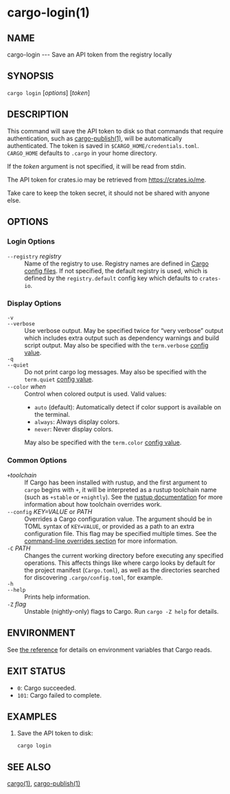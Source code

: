 # cargo-login(1)

## NAME

cargo-login --- Save an API token from the registry locally

## SYNOPSIS

`cargo login` [_options_] [_token_]

## DESCRIPTION

This command will save the API token to disk so that commands that require
authentication, such as [cargo-publish(1)](cargo-publish.html), will be automatically
authenticated. The token is saved in `$CARGO_HOME/credentials.toml`. `CARGO_HOME`
defaults to `.cargo` in your home directory.

If the _token_ argument is not specified, it will be read from stdin.

The API token for crates.io may be retrieved from <https://crates.io/me>.

Take care to keep the token secret, it should not be shared with anyone else.

## OPTIONS

### Login Options

<dl>
<dt class="option-term" id="option-cargo-login---registry"><a class="option-anchor" href="#option-cargo-login---registry"></a><code>--registry</code> <em>registry</em></dt>
<dd class="option-desc">Name of the registry to use. Registry names are defined in <a href="../reference/config.html">Cargo config
files</a>. If not specified, the default registry is used,
which is defined by the <code>registry.default</code> config key which defaults to
<code>crates-io</code>.</dd>


</dl>

### Display Options

<dl>
<dt class="option-term" id="option-cargo-login--v"><a class="option-anchor" href="#option-cargo-login--v"></a><code>-v</code></dt>
<dt class="option-term" id="option-cargo-login---verbose"><a class="option-anchor" href="#option-cargo-login---verbose"></a><code>--verbose</code></dt>
<dd class="option-desc">Use verbose output. May be specified twice for “very verbose” output which
includes extra output such as dependency warnings and build script output.
May also be specified with the <code>term.verbose</code>
<a href="../reference/config.html">config value</a>.</dd>


<dt class="option-term" id="option-cargo-login--q"><a class="option-anchor" href="#option-cargo-login--q"></a><code>-q</code></dt>
<dt class="option-term" id="option-cargo-login---quiet"><a class="option-anchor" href="#option-cargo-login---quiet"></a><code>--quiet</code></dt>
<dd class="option-desc">Do not print cargo log messages.
May also be specified with the <code>term.quiet</code>
<a href="../reference/config.html">config value</a>.</dd>


<dt class="option-term" id="option-cargo-login---color"><a class="option-anchor" href="#option-cargo-login---color"></a><code>--color</code> <em>when</em></dt>
<dd class="option-desc">Control when colored output is used. Valid values:</p>
<ul>
<li><code>auto</code> (default): Automatically detect if color support is available on the
terminal.</li>
<li><code>always</code>: Always display colors.</li>
<li><code>never</code>: Never display colors.</li>
</ul>
<p>May also be specified with the <code>term.color</code>
<a href="../reference/config.html">config value</a>.</dd>


</dl>

### Common Options

<dl>

<dt class="option-term" id="option-cargo-login-+toolchain"><a class="option-anchor" href="#option-cargo-login-+toolchain"></a><code>+</code><em>toolchain</em></dt>
<dd class="option-desc">If Cargo has been installed with rustup, and the first argument to <code>cargo</code>
begins with <code>+</code>, it will be interpreted as a rustup toolchain name (such
as <code>+stable</code> or <code>+nightly</code>).
See the <a href="https://rust-lang.github.io/rustup/overrides.html">rustup documentation</a>
for more information about how toolchain overrides work.</dd>


<dt class="option-term" id="option-cargo-login---config"><a class="option-anchor" href="#option-cargo-login---config"></a><code>--config</code> <em>KEY=VALUE</em> or <em>PATH</em></dt>
<dd class="option-desc">Overrides a Cargo configuration value. The argument should be in TOML syntax of <code>KEY=VALUE</code>,
or provided as a path to an extra configuration file. This flag may be specified multiple times.
See the <a href="../reference/config.html#command-line-overrides">command-line overrides section</a> for more information.</dd>


<dt class="option-term" id="option-cargo-login--C"><a class="option-anchor" href="#option-cargo-login--C"></a><code>-C</code> <em>PATH</em></dt>
<dd class="option-desc">Changes the current working directory before executing any specified operations. This affects
things like where cargo looks by default for the project manifest (<code>Cargo.toml</code>), as well as
the directories searched for discovering <code>.cargo/config.toml</code>, for example.</dd>


<dt class="option-term" id="option-cargo-login--h"><a class="option-anchor" href="#option-cargo-login--h"></a><code>-h</code></dt>
<dt class="option-term" id="option-cargo-login---help"><a class="option-anchor" href="#option-cargo-login---help"></a><code>--help</code></dt>
<dd class="option-desc">Prints help information.</dd>


<dt class="option-term" id="option-cargo-login--Z"><a class="option-anchor" href="#option-cargo-login--Z"></a><code>-Z</code> <em>flag</em></dt>
<dd class="option-desc">Unstable (nightly-only) flags to Cargo. Run <code>cargo -Z help</code> for details.</dd>


</dl>


## ENVIRONMENT

See [the reference](../reference/environment-variables.html) for
details on environment variables that Cargo reads.


## EXIT STATUS

* `0`: Cargo succeeded.
* `101`: Cargo failed to complete.


## EXAMPLES

1. Save the API token to disk:

       cargo login

## SEE ALSO
[cargo(1)](cargo.html), [cargo-publish(1)](cargo-publish.html)

